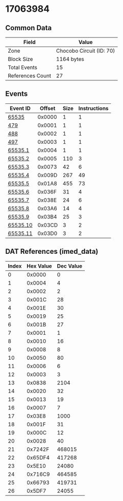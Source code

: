 # 17063984

## Common Data

| Field            | Value                    |
|------------------|--------------------------|
| Zone             | Chocobo Circuit (ID: 70) |
| Block Size       | 1164 bytes               |
| Total Events     | 15                       |
| References Count | 27                       |

## Events

| Event ID                  | Offset   |   Size |   Instructions |
|---------------------------|----------|--------|----------------|
| [65535](./65535.md)       | 0x0000   |      1 |              1 |
| [479](./479.md)           | 0x0001   |      1 |              1 |
| [488](./488.md)           | 0x0002   |      1 |              1 |
| [497](./497.md)           | 0x0003   |      1 |              1 |
| [65535.1](./65535.1.md)   | 0x0004   |      1 |              1 |
| [65535.2](./65535.2.md)   | 0x0005   |    110 |              3 |
| [65535.3](./65535.3.md)   | 0x0073   |     42 |              6 |
| [65535.4](./65535.4.md)   | 0x009D   |    267 |             49 |
| [65535.5](./65535.5.md)   | 0x01A8   |    455 |             73 |
| [65535.6](./65535.6.md)   | 0x036F   |     31 |              4 |
| [65535.7](./65535.7.md)   | 0x038E   |     24 |              6 |
| [65535.8](./65535.8.md)   | 0x03A6   |     14 |              4 |
| [65535.9](./65535.9.md)   | 0x03B4   |     25 |              3 |
| [65535.10](./65535.10.md) | 0x03CD   |      3 |              2 |
| [65535.11](./65535.11.md) | 0x03D0   |      3 |              2 |

## DAT References (imed_data)

|   Index | Hex Value   |   Dec Value |
|---------|-------------|-------------|
|       0 | 0x0000      |           0 |
|       1 | 0x0004      |           4 |
|       2 | 0x0002      |           2 |
|       3 | 0x001C      |          28 |
|       4 | 0x001E      |          30 |
|       5 | 0x0019      |          25 |
|       6 | 0x001B      |          27 |
|       7 | 0x0001      |           1 |
|       8 | 0x0010      |          16 |
|       9 | 0x0008      |           8 |
|      10 | 0x0050      |          80 |
|      11 | 0x0006      |           6 |
|      12 | 0x0003      |           3 |
|      13 | 0x0838      |        2104 |
|      14 | 0x0020      |          32 |
|      15 | 0x0013      |          19 |
|      16 | 0x0007      |           7 |
|      17 | 0x03E8      |        1000 |
|      18 | 0x001F      |          31 |
|      19 | 0x000C      |          12 |
|      20 | 0x0028      |          40 |
|      21 | 0x7242F     |      468015 |
|      22 | 0x65DF4     |      417268 |
|      23 | 0x5E10      |       24080 |
|      24 | 0x716C9     |      464585 |
|      25 | 0x66793     |      419731 |
|      26 | 0x5DF7      |       24055 |
